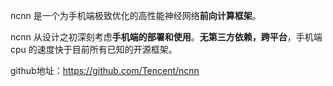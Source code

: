 ncnn 是一个为手机端极致优化的高性能神经网络**前向计算框架**。

ncnn 从设计之初深刻考虑**手机端的部署和使用**。**无第三方依赖，跨平台**，手机端 cpu 的速度快于目前所有已知的开源框架。

github地址：https://github.com/Tencent/ncnn
